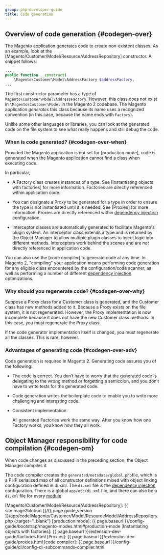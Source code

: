 ```yaml
---
group: php-developer-guide
title: Code generation
---
```


## Overview of code generation {#codegen-over}

The Magento application generates code to create non-existent classes. As an example, look at the [Magento/Customer/Model/Resource/AddressRepository] constructor. A snippet follows:

```php
...
public function __construct(
    \Magento\Customer\Model\AddressFactory $addressFactory,
...
```

The first constructor parameter has a type of `Magento\Customer\Model\AddressFactory`. However, this class does not exist in `\Magento\Customer\Model` in the Magento 2 codebase. The Magento application *generates* this class because its name uses a recognized convention (in this case, because the name ends with `Factory`).

Unlike some other languages or libraries, you can look at the generated code on the file system to see what really happens and still debug the code.

### When is code generated? {#codegen-over-when}

Provided the Magento application is not set for [production mode], code is generated when the Magento application cannot find a class when executing code.

In particular,

*	A Factory class creates instances of a type. See [Instantiating objects with factories] for more information. Factories are directly referenced within application code.

*	You can designate a Proxy to be generated for a type in order to ensure the type is not instantiated until it is needed. See [Proxies] for more information. Proxies are directly referenced within [dependency injection](https://glossary.magento.com/dependency-injection) configuration.

*   Interceptor classes are automatically generated to facilitate Magento's plugin system. An interceptor class extends a type and is returned by the Object Manager to allow multiple plugin classes to inject logic into different methods. Interceptors work behind the scenes and are _not_ directly referenced in application code.

You can also use the [code compiler] to generate code at any time.  In Magento 2, "compiling" your application means performing code generation for any eligible class encountered by the configuration/code scanner, as well as performing a number of different [dependency injection](https://glossary.magento.com/dependency-injection) optimizations.

### Why should you regenerate code? {#codegen-over-why}

Suppose a Proxy class for a Customer class is generated, and the Customer class has new methods added to it. Because a Proxy exists on the file system, it is not regenerated. However, the Proxy implementation is now incomplete because it does not have the new Customer class methods. In this case, you must regenerate the Proxy class.

If the code generator implementation itself is changed, you must regenerate all the classes. This is rare, however.

### Advantages of generating code {#codegen-over-adv}

Code generation is required in Magento 2. Generating code assures you of the following:

*	The code is correct. You don’t have to worry that the generated code is delegating to the wrong method or forgetting a semicolon, and you don’t have to write tests for the generated code.
*	Code generation writes the boilerplate code to enable you to write more challenging and interesting code.
*	Consistent implementation.

	All generated Factories work the same way. After you know how one Factory works, you know how they all work.

## Object Manager responsibility for code compilation {#codegen-om}

When code changes as discussed in the preceding section, the Object Manager compiles it.

The code compiler creates the `generated/metadata/global.php`file, which is a PHP serialized map of all constructor definitions mixed with object linking configuration defined in di.xml. The `di.xml` file is the [dependency injection](https://glossary.magento.com/dependency-injection) configuration. There is a global `app/etc/di.xml` file, and there can also be a `di.xml` file for every [module](https://glossary.magento.com/module).

<!-- Link Definitions -->
[Magento/Customer/Model/Resource/AddressRepository]: {{ site.mage2bloburl }}/{{ page.guide_version }}/app/code/Magento/Customer/Model/ResourceModel/AddressRepository.php
{:target="_blank"}
[production mode]: {{ page.baseurl }}/config-guide/bootstrap/magento-modes.html#production-mode
[Instantiating objects with factories]: {{ page.baseurl }}/extension-dev-guide/factories.html
[Proxies]: {{ page.baseurl }}/extension-dev-guide/proxies.html
[code compiler]: {{ page.baseurl }}/config-guide/cli/config-cli-subcommands-compiler.html

